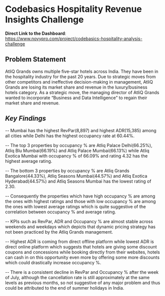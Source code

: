 # Codebasics Hospitality Revenue Insights Challenge
**Direct Link to the Dashboard**: https://www.novypro.com/project/codebasics-hospitality-analysis-challenge

## Problem Statement
AtliQ Grands owns multiple five-star hotels across India. They have been in the hospitality industry for the past 20 years. Due to strategic moves from other competitors and ineffective decision-making in management, AtliQ Grands are losing its market share and revenue in the luxury/business hotels category. As a strategic move, the managing director of AtliQ Grands wanted to incorporate “Business and Data Intelligence” to regain their market share and revenue. 

## *Key Findings*

-- Mumbai has the highest RevPar(8,897) and highest ADR(15,385) among all cities while Delhi has the highest occupancy rate at 60.44%.
    
-- The top 3 properties by occupancy % are Atliq Palace Delhi(66.25%), Atliq Blu Mumbai(66.19%) and Atliq Palace Mumbai(66.13%) while Atliq Exotica Mumbai with occupancy % of 66.09% and rating 4.32 has the highest average rating.

-- The bottom 3 properties by occupancy % are Atliq Grands Bangalore(44.33%), Atliq Seasons Mumbai(44.57%) and Atliq Exotica Hyderabad(44.57%) and Atliq Seasons Mumbai has the lowest rating of 2.30.

-- Consequently the properties which have high occupancy % are among the ones with highest ratings and those with low occupancy % are among the ones with lowest average ratings which is quite suggestive of the correlation between occupancy % and average rating.

-- KPIs such as RevPar, ADR and Occupancy % are almost stable across weekends and weekdays which depicts that dynamic pricing strategy has not been practiced by the Atliq Grands management.

-- Highest ADR is coming from direct offline platform while lowest ADR is direct online platform which suggests that hotels are giving some discount coupons and concessions while booking directly from their websites, hotels can cash in on this opportunity even more by offering some more discounts which could drastically increase occupancy %.

-- There is a consistent decline in RevPar and Occupancy % after the week of July, although the cancellation rate is still approximately at the same levels as previous months, so not suggestive of any major problem and  thus could be attributed to the end of summer holidays in India.

